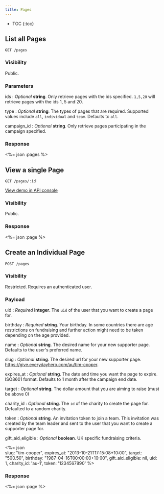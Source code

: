 ```yaml
---
title: Pages
---
```


* TOC
{:toc}

## List all Pages

    GET /pages

### Visibility

Public.

### Parameters

ids
: _Optional_ **string**. Only retrieve pages with the ids specified.
`1,5,20` will retrieve pages with the ids 1, 5 and 20.

type
: _Optional_ **string**. The types of pages that are required. Supported
values include `all`, `individual` and `team`. Defaults to `all`.

campaign_id
: _Optional_ **string**. Only retrieve pages participating in the
campaign specified.

### Response

<%= json :pages %>

## View a single Page

    GET /pages/:id

[View demo in API console](/console/?query=pages/1.json)

### Visibility

Public.

### Response

<%= json :page %>

## Create an Individual Page

    POST /pages

### Visibility

Restricted. Requires an authenticated user.

### Payload

uid
: _Required_ **integer**. The `uid` of the user that you want to create
a page for.

birthday
: _Required_ **string**. Your birthday. In some countries there are age
restrictions on fundraising and further action might need to be taken
depending on the age provided.

name
: _Optional_ **string**. The desired name for your new supporter page.
Defaults to the user's preferred name.

slug
: _Optional_ **string**. The desired url for your new supporter page.
https://give.everydayhero.com/au/tim-cooper.

expires_at
: _Optional_ **string**. The date and time you want the page to
expire. ISO8601 format. Defaults to 1 month after the campaign end date.

target
: _Optional_ **string**. The dollar amount that you are aiming to raise (must be above 0)

charity_id
: _Optional_ **string**. The `id` of the charity to create the page for.
Defaulted to a random charity.

token
: _Optional_ **string**. An invitation token to join a team. This
invitation was created by the team leader and sent to the user that you
want to create a supporter page for.

gift_aid_eligible
: _Optional_ **boolean**. UK specific fundraising criteria.

<%= json \
  slug: "tim-cooper",
  expires_at: "2013-10-21T17:15:08+10:00",
  target: "500.50",
  birthday: "1987-04-16T00:00:00+10:00",
  gift_aid_eligible: nil,
  uid: 1,
  charity_id: 'au-1',
  token: '1234567890'
%>

### Response

<%= json :page %>
